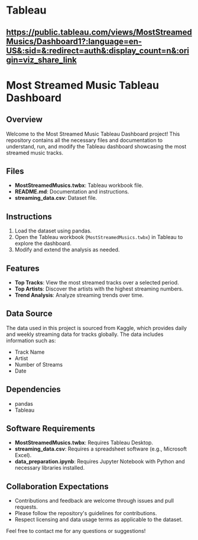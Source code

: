 
# Tableau
## https://public.tableau.com/views/MostStreamedMusics/Dashboard1?:language=en-US&:sid=&:redirect=auth&:display_count=n&:origin=viz_share_link

# Most Streamed Music Tableau Dashboard

## Overview
Welcome to the Most Streamed Music Tableau Dashboard project! This repository contains all the necessary files and documentation to understand, run, and modify the Tableau dashboard showcasing the most streamed music tracks.

## Files
- **MostStreamedMusics.twbx**: Tableau workbook file.
- **README.md**: Documentation and instructions.
- **streaming_data.csv**: Dataset file.

## Instructions
1. Load the dataset using pandas.
2. Open the Tableau workbook (`MostStreamedMusics.twbx`) in Tableau to explore the dashboard.
3. Modify and extend the analysis as needed.

## Features
- **Top Tracks**: View the most streamed tracks over a selected period.
- **Top Artists**: Discover the artists with the highest streaming numbers.
- **Trend Analysis**: Analyze streaming trends over time.

## Data Source
The data used in this project is sourced from Kaggle, which provides daily and weekly streaming data for tracks globally. The data includes information such as:
- Track Name
- Artist
- Number of Streams
- Date

## Dependencies
- pandas
- Tableau

## Software Requirements
- **MostStreamedMusics.twbx**: Requires Tableau Desktop.
- **streaming_data.csv**: Requires a spreadsheet software (e.g., Microsoft Excel).
- **data_preparation.ipynb**: Requires Jupyter Notebook with Python and necessary libraries installed.

## Collaboration Expectations
- Contributions and feedback are welcome through issues and pull requests.
- Please follow the repository's guidelines for contributions.
- Respect licensing and data usage terms as applicable to the dataset.

Feel free to contact me for any questions or suggestions!
